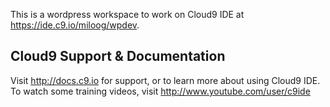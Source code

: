 This is a wordpress workspace to work on Cloud9 IDE at https://ide.c9.io/miloog/wpdev.

## Cloud9 Support & Documentation

Visit http://docs.c9.io for support, or to learn more about using Cloud9 IDE. 
To watch some training videos, visit http://www.youtube.com/user/c9ide
